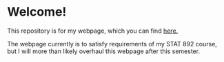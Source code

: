 # Welcome!

This repository is for my webpage, which you can find [here.](https://twiedrw.github.io)

The webpage currently is to satisfy requirements of my STAT 892 course, but I will more than likely overhaul this webpage after this semester.
